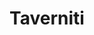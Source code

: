 ---
title: "Taverniti"
url: /ciudad-autonoma-de-buenos-aires/taverniti-avenida-eva-peron/
shop: Kleidung
---